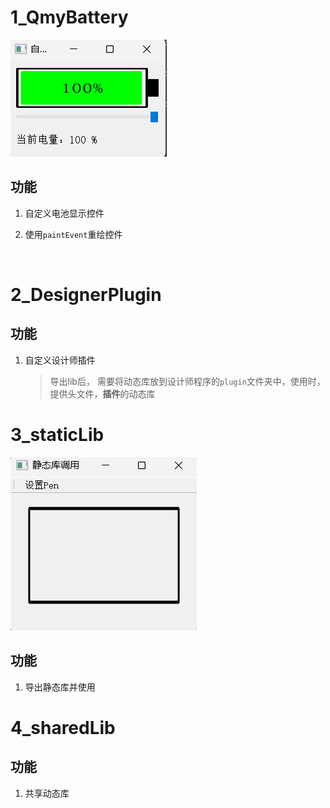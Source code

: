 # 1_QmyBattery

![image-20230509115446938](./assets/image-20230509115446938.png)

## 功能

1. 自定义电池显示控件

2. 使用`paintEvent`重绘控件

   ​                                                                                                                                                                                                                                                                                                                                                                                                                                                                                                                                                                                                                                                                                                                                                                                                                                                                                                                                                                                                                                                                                                                                                                                                                                                                                                                                                   

# 2_DesignerPlugin

## 功能

1. 自定义设计师插件

   > 导出lib后， 需要将动态库放到设计师程序的`plugin`文件夹中，使用时，提供头文件，**插件**的动态库



# 3_staticLib

![image-20230509121919059](./assets/image-20230509121919059.png)

## 功能

1. 导出静态库并使用

# 4_sharedLib

## 功能

1. 共享动态库










